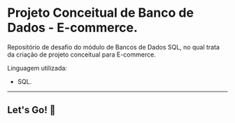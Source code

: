 # Projeto Conceitual de Banco de Dados - E-commerce.

Repositório de desafio do módulo de Bancos de Dados SQL, no qual trata da criação de projeto conceitual para E-commerce.

Linguagem utilizada:

- SQL.

------

## Let's Go! 🚀